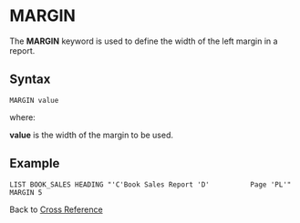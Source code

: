 # MARGIN

<PageHeader />

The **MARGIN** keyword is used to define the width of the left margin in a report.

## Syntax

```
MARGIN value
```

where:

**value** is the width of the margin to be used.

## Example

```
LIST BOOK_SALES HEADING "'C'Book Sales Report 'D'          Page 'PL'" MARGIN 5
```

Back to [Cross Reference](./../README.md)

<PageFooter />
